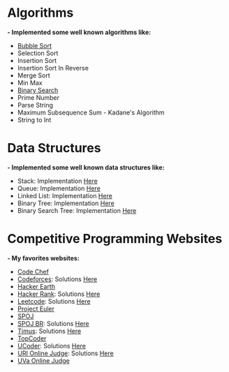 # Algorithms

**- Implemented some well known algorithms like:**

- [Bubble Sort](https://github.com/LeandroTk/algorithms/blob/master/algorithms/sorting/bubble_sort/bubble_sort.py)
- Selection Sort
- Insertion Sort
- Insertion Sort In Reverse
- Merge Sort
- Min Max
- [Binary Search](https://github.com/LeandroTk/algorithms/blob/master/algorithms/search/binary_search.py)
- Prime Number
- Parse String
- Maximum Subsequence Sum - Kadane's Algorithm
- String to Int

# Data Structures

**- Implemented some well known data structures like:**

- Stack: Implementation [Here](https://github.com/LeandroTk/algorithms/blob/master/data_structures/stack/stack.py)
- Queue: Implementation [Here](https://github.com/LeandroTk/algorithms/blob/master/data_structures/queue/queue.py)
- Linked List: Implementation [Here](https://github.com/LeandroTk/algorithms/blob/master/data_structures/linked_list/linked_list.py)
- Binary Tree: Implementation [Here](https://github.com/LeandroTk/algorithms/blob/master/data_structures/binary_tree/binary_tree.py)
- Binary Search Tree: Implementation [Here](https://github.com/LeandroTk/algorithms/blob/master/data_structures/binary_search_tree/binary_search_tree.py)

# Competitive Programming Websites

**- My favorites websites:**

- [Code Chef](https://www.codechef.com/)
- [Codeforces](codeforces.com): Solutions [Here](https://github.com/LeandroTk/algorithms/tree/master/programming_contests/codeforces/div2)
- [Hacker Earth](https://www.hackerearth.com/)
- [Hacker Rank](https://www.hackerrank.com/): Solutions [Here](https://github.com/LeandroTk/algorithms/tree/master/programming_contests/hacker_rank)
- [Leetcode](https://leetcode.com): Solutions [Here](https://github.com/LeandroTk/algorithms/tree/master/interview_training/leetcode)
- [Project Euler](https://projecteuler.net/)
- [SPOJ](http://www.spoj.com/)
- [SPOJ BR](http://br.spoj.com/): Solutions [Here](https://github.com/LeandroTk/algorithms/tree/master/programming_contests/spoj_br)
- [Timus](http://acm.timus.ru/): Solutions [Here](https://github.com/LeandroTk/algorithms/tree/master/programming_contests/timus)
- [TopCoder](https://www.topcoder.com/)
- [UCoder](https://ucoder.com.br/): Solutions [Here](https://github.com/LeandroTk/algorithms/tree/master/programming_contests/ucoder)
- [URI Online Judge](urionlinejudge.com.br): Solutions [Here](https://github.com/LeandroTk/algorithms/tree/master/programming_contests/uri)
- [UVa Online Judge](https://uva.onlinejudge.org/)
